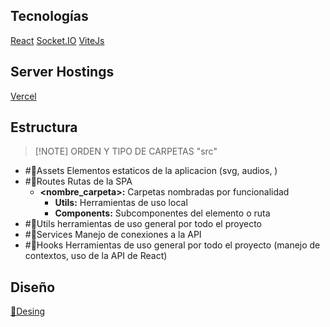 ## Tecnologías
[React](https://react.dev/) [Socket.IO](https://socket.io/) [ViteJs](https://vitejs.dev/) 
## Server Hostings
[Vercel](https://vercel.com/)
## Estructura
> [!NOTE] ORDEN Y TIPO DE CARPETAS "src"

- #🔷Assets Elementos estaticos de la aplicacion (svg, audios, )
- #🔷Routes Rutas de la SPA
	- **<nombre_carpeta>:** Carpetas nombradas por funcionalidad
		- **Utils:** Herramientas de uso local
		- **Components:** Subcomponentes del elemento o ruta
- #🔷Utils herramientas de uso general por todo el proyecto
- #🔷Services Manejo de conexiones a la API
- #🔷Hooks Herramientas de uso general por todo el proyecto (manejo de contextos, uso de la API de React)
## Diseño
[📖Desing](📖Desing)